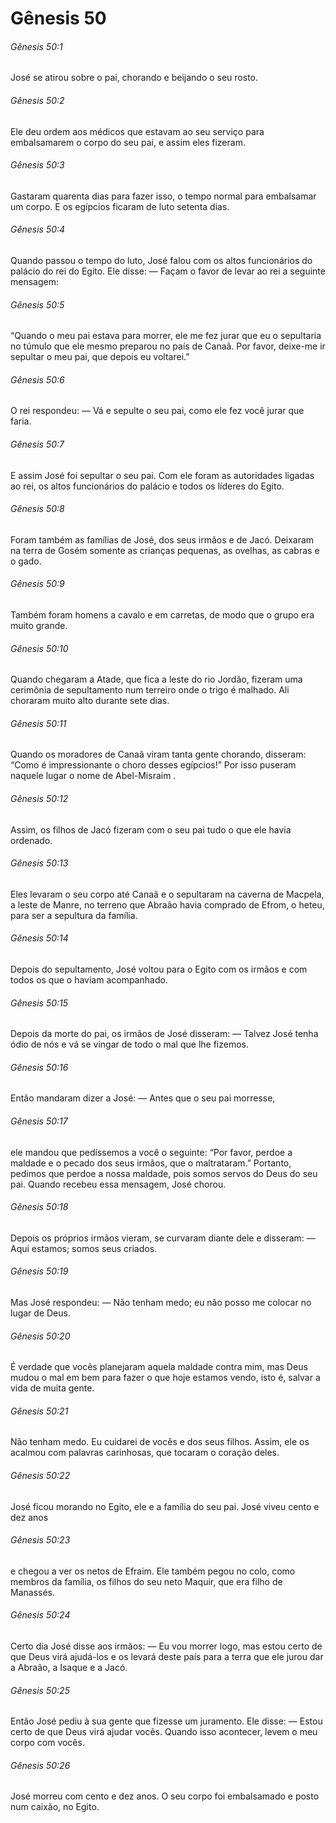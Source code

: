 # Gênesis 50

###### Gênesis 50:1

José se atirou sobre o pai, chorando e beijando o seu rosto.

###### Gênesis 50:2

Ele deu ordem aos médicos que estavam ao seu serviço para embalsamarem o corpo do seu pai, e assim eles fizeram.

###### Gênesis 50:3

Gastaram quarenta dias para fazer isso, o tempo normal para embalsamar um corpo. E os egípcios ficaram de luto setenta dias.

###### Gênesis 50:4

Quando passou o tempo do luto, José falou com os altos funcionários do palácio do rei do Egito. Ele disse: — Façam o favor de levar ao rei a seguinte mensagem:

###### Gênesis 50:5

“Quando o meu pai estava para morrer, ele me fez jurar que eu o sepultaria no túmulo que ele mesmo preparou no país de Canaã. Por favor, deixe-me ir sepultar o meu pai, que depois eu voltarei.”

###### Gênesis 50:6

O rei respondeu: — Vá e sepulte o seu pai, como ele fez você jurar que faria.

###### Gênesis 50:7

E assim José foi sepultar o seu pai. Com ele foram as autoridades ligadas ao rei, os altos funcionários do palácio e todos os líderes do Egito.

###### Gênesis 50:8

Foram também as famílias de José, dos seus irmãos e de Jacó. Deixaram na terra de Gosém somente as crianças pequenas, as ovelhas, as cabras e o gado.

###### Gênesis 50:9

Também foram homens a cavalo e em carretas, de modo que o grupo era muito grande.

###### Gênesis 50:10

Quando chegaram a Atade, que fica a leste do rio Jordão, fizeram uma cerimônia de sepultamento num terreiro onde o trigo é malhado. Ali choraram muito alto durante sete dias.

###### Gênesis 50:11

Quando os moradores de Canaã viram tanta gente chorando, disseram: “Como é impressionante o choro desses egípcios!” Por isso puseram naquele lugar o nome de Abel-Misraim .

###### Gênesis 50:12

Assim, os filhos de Jacó fizeram com o seu pai tudo o que ele havia ordenado.

###### Gênesis 50:13

Eles levaram o seu corpo até Canaã e o sepultaram na caverna de Macpela, a leste de Manre, no terreno que Abraão havia comprado de Efrom, o heteu, para ser a sepultura da família.

###### Gênesis 50:14

Depois do sepultamento, José voltou para o Egito com os irmãos e com todos os que o haviam acompanhado.

###### Gênesis 50:15

Depois da morte do pai, os irmãos de José disseram: — Talvez José tenha ódio de nós e vá se vingar de todo o mal que lhe fizemos.

###### Gênesis 50:16

Então mandaram dizer a José: — Antes que o seu pai morresse,

###### Gênesis 50:17

ele mandou que pedíssemos a você o seguinte: “Por favor, perdoe a maldade e o pecado dos seus irmãos, que o maltrataram.” Portanto, pedimos que perdoe a nossa maldade, pois somos servos do Deus do seu pai. Quando recebeu essa mensagem, José chorou.

###### Gênesis 50:18

Depois os próprios irmãos vieram, se curvaram diante dele e disseram: — Aqui estamos; somos seus criados.

###### Gênesis 50:19

Mas José respondeu: — Não tenham medo; eu não posso me colocar no lugar de Deus.

###### Gênesis 50:20

É verdade que vocês planejaram aquela maldade contra mim, mas Deus mudou o mal em bem para fazer o que hoje estamos vendo, isto é, salvar a vida de muita gente.

###### Gênesis 50:21

Não tenham medo. Eu cuidarei de vocês e dos seus filhos. Assim, ele os acalmou com palavras carinhosas, que tocaram o coração deles.

###### Gênesis 50:22

José ficou morando no Egito, ele e a família do seu pai. José viveu cento e dez anos

###### Gênesis 50:23

e chegou a ver os netos de Efraim. Ele também pegou no colo, como membros da família, os filhos do seu neto Maquir, que era filho de Manassés.

###### Gênesis 50:24

Certo dia José disse aos irmãos: — Eu vou morrer logo, mas estou certo de que Deus virá ajudá-los e os levará deste país para a terra que ele jurou dar a Abraão, a Isaque e a Jacó.

###### Gênesis 50:25

Então José pediu à sua gente que fizesse um juramento. Ele disse: — Estou certo de que Deus virá ajudar vocês. Quando isso acontecer, levem o meu corpo com vocês.

###### Gênesis 50:26

José morreu com cento e dez anos. O seu corpo foi embalsamado e posto num caixão, no Egito.

